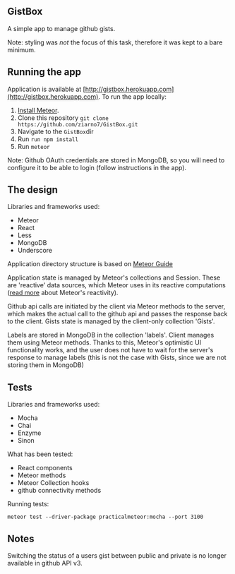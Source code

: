 GistBox
-------
A simple app to manage github gists.

Note: styling was *not* the focus of this task, therefore it was kept to a bare minimum.

Running the app
---------------

Application is available at [http://gistbox.herokuapp.com](http://gistbox.herokuapp.com).
To run the app locally:
1. [Install Meteor](https://www.meteor.com/install).
2. Clone this repository `git clone https://github.com/ziarno7/GistBox.git`
3. Navigate to the `GistBox`dir
4. Run `run npm install`
5. Run `meteor`

Note: Github OAuth credentials are stored in MongoDB,
so you will need to configure it to be able to login
(follow instructions in the app).

The design
---------
Libraries and frameworks used:

- Meteor
- React
- Less
- MongoDB
- Underscore

Application directory structure is based on [Meteor Guide](https://guide.meteor.com/structure.html#example-app-structure)

Application state is managed by Meteor's collections and
Session. These are 'reactive' data sources, which Meteor
uses in its reactive computations
([read more](https://www.discovermeteor.com/blog/reactivity-basics-meteors-magic-demystified/)
 about Meteor's reactivity).

Github api calls are initiated by the client via Meteor methods to the server,
which makes the actual call to the github api and passes the response
back to the client.
Gists state is managed by the client-only collection 'Gists'.

Labels are stored in MongoDB in the collection 'labels'. Client manages
them using Meteor methods. Thanks to this, Meteor's optimistic UI functionality
works, and the user does not have to wait for the server's response to manage labels
(this is not the case with Gists, since we are not storing them in MongoDB)

Tests
------------
Libraries and frameworks used:
- Mocha
- Chai
- Enzyme
- Sinon

What has been tested:
- React components
- Meteor methods
- Meteor Collection hooks
- github connectivity methods

Running tests:

`meteor test --driver-package practicalmeteor:mocha --port 3100`

Notes
-----

Switching the status of a users gist between public and private is no longer available in github API v3.
